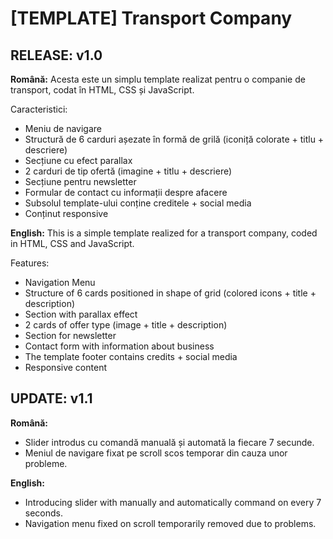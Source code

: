 # [TEMPLATE] Transport Company

<h2>RELEASE: v1.0</h2>

<b>Română:</b> Acesta este un simplu template realizat pentru o companie de transport, codat în HTML, CSS și JavaScript.

Caracteristici:
- Meniu de navigare
- Structură de 6 carduri așezate în formă de grilă (iconiță colorate + titlu + descriere)
- Secțiune cu efect parallax
- 2 carduri de tip ofertă (imagine + titlu + descriere)
- Secțiune pentru newsletter
- Formular de contact cu informații despre afacere
- Subsolul template-ului conține creditele + social media
- Conținut responsive

<b>English:</b> This is a simple template realized for a transport company, coded in HTML, CSS and JavaScript.

Features:
- Navigation Menu
- Structure of 6 cards positioned in shape of grid (colored icons + title + description)
- Section with parallax effect
- 2 cards of offer type (image + title + description)
- Section for newsletter
- Contact form with information about business
- The template footer contains credits + social media
- Responsive content

<h2>UPDATE: v1.1</h2>

<b>Română:</b>
- Slider introdus cu comandă manuală și automată la fiecare 7 secunde.
- Meniul de navigare fixat pe scroll scos temporar din cauza unor probleme.

<b>English:</b>
- Introducing slider with manually and automatically command on every 7 seconds.
- Navigation menu fixed on scroll temporarily removed due to problems.
